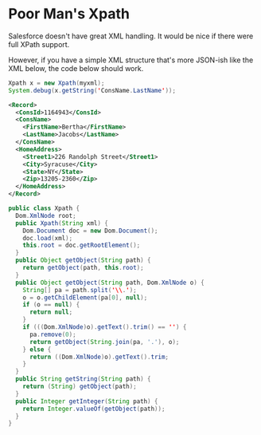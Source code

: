 # Poor Man's Xpath

Salesforce doesn't have great XML handling. It would be nice if there 
were full XPath support.

However, if you have a simple XML structure that's more JSON-ish
like the XML below, the code below should work.

```java
Xpath x = new Xpath(myxml);
System.debug(x.getString('ConsName.LastName'));
```

```xml
<Record> 
  <ConsId>1164943</ConsId> 
  <ConsName> 
    <FirstName>Bertha</FirstName> 
    <LastName>Jacobs</LastName> 
  </ConsName> 
  <HomeAddress> 
    <Street1>226 Randolph Street</Street1> 
    <City>Syracuse</City> 
    <State>NY</State> 
    <Zip>13205-2360</Zip> 
  </HomeAddress> 
</Record>
```

```java
public class Xpath {
  Dom.XmlNode root;
  public Xpath(String xml) {
    Dom.Document doc = new Dom.Document();
    doc.load(xml);
    this.root = doc.getRootElement();
  }
  public Object getObject(String path) {
    return getObject(path, this.root);
  }
  public Object getObject(String path, Dom.XmlNode o) {
    String[] pa = path.split('\\.');
    o = o.getChildElement(pa[0], null);
    if (o == null) {
      return null;
    }
    if (((Dom.XmlNode)o).getText().trim() == '') {
      pa.remove(0);
      return getObject(String.join(pa, '.'), o);
    } else {
      return ((Dom.XmlNode)o).getText().trim;
    }
  }
  public String getString(String path) {
    return (String) getObject(path);
  }
  public Integer getInteger(String path) {
    return Integer.valueOf(getObject(path));
  }
}
```
